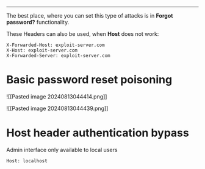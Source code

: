 ____
The best place, where you can set this type of attacks is in **Forgot password?** functionality.

These Headers can also be used, when **Host** does not work:

```
X-Forwarded-Host: exploit-server.com
X-Host: exploit-server.com
X-Forwarded-Server: exploit-server.com
```
# Basic password reset poisoning

![[Pasted image 20240813044414.png]]

![[Pasted image 20240813044439.png]]
# Host header authentication bypass

Admin interface only available to local users

```
Host: localhost
```
